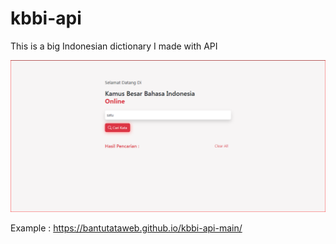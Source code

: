 # kbbi-api
This is a big Indonesian dictionary I made with API

![My Image](https://raw.githubusercontent.com/bantutataweb/kbbi-api/main/Capture.PNG)

Example : https://bantutataweb.github.io/kbbi-api-main/
